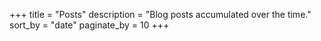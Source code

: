 +++
title = "Posts"
description = "Blog posts accumulated over the time."
sort_by = "date"
paginate_by = 10
+++
